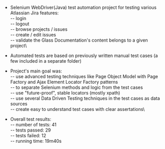* Selenium WebDriver(Java) test automation project for testing various Atlassian Jira features:\
  -- login\
  -- logout\
  -- browse projects / issues\
  -- create / edit issues\
  -- validate the Glass Documentation's content belongs to a given project\
  
* Automated tests are based on previously written manual test cases (a few included in a separate folder)

* Project's main goal was:\
  -- use advanced testing techniques like Page Object Model with Page Factory and Ajax Element Locator Factory patterns\
  -- to separate Selenium methods and logic from the test cases\
  -- use "future-proof", stable locators (mostly xpath)\
  -- use several Data Driven Testing techniques in the test cases as data sources\
  -- create easy to understand test cases with clear assertations\

* Overall test results:\
  -- number of tests: 41\
  -- tests passed: 29\
  -- tests failed: 12\
  -- running time: 19m40s
